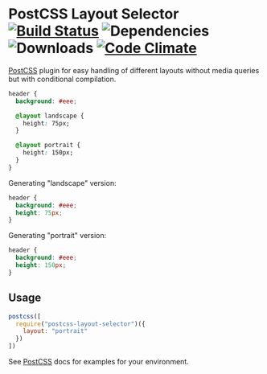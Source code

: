 # PostCSS Layout Selector [![Build Status][ci-img]][ci] ![Dependencies][deps-img] ![Downloads][npm-download-img] [![Code Climate][climate-img]][climate]

[PostCSS] plugin for easy handling of different layouts without media queries but with conditional compilation.

[PostCSS]: https://github.com/postcss/postcss
[ci-img]:  https://travis-ci.org/sebastian-software/postcss-layout-selector.svg
[ci]:      https://travis-ci.org/sebastian-software/postcss-layout-selector
[deps-img]: https://david-dm.org/sebastian-software/postcss-layout-selector.svg
[climate-img]: https://codeclimate.com/github/sebastian-software/postcss-layout-selector/badges/gpa.svg
[climate]: https://codeclimate.com/github/sebastian-software/postcss-layout-selector
[npm-download-img]: https://img.shields.io/npm/dt/postcss-layout-selector.svg

```css
header {
  background: #eee;

  @layout landscape {
    height: 75px;
  }

  @layout portrait {
    height: 150px;
  }
}
```

Generating "landscape" version:

```css
header {
  background: #eee;
  height: 75px;
}
```

Generating "portrait" version:

```css
header {
  background: #eee;
  height: 150px;
}
```


## Usage

```js
postcss([
  require("postcss-layout-selector")({
    layout: "portrait"
  })
])
```

See [PostCSS] docs for examples for your environment.

